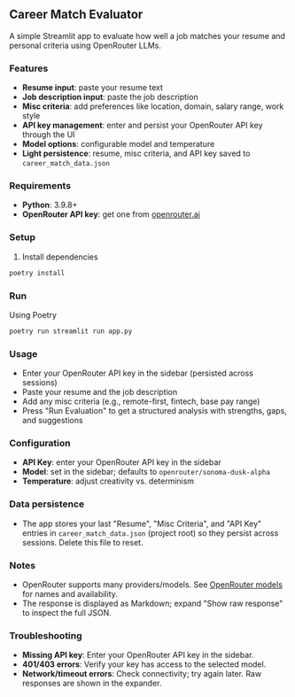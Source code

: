 ## Career Match Evaluator

A simple Streamlit app to evaluate how well a job matches your resume and personal criteria using OpenRouter LLMs.

### Features
- **Resume input**: paste your resume text
- **Job description input**: paste the job description
- **Misc criteria**: add preferences like location, domain, salary range, work style
- **API key management**: enter and persist your OpenRouter API key through the UI
- **Model options**: configurable model and temperature
- **Light persistence**: resume, misc criteria, and API key saved to `career_match_data.json`

### Requirements
- **Python**: 3.9.8+
- **OpenRouter API key**: get one from [openrouter.ai](https://openrouter.ai)

### Setup
1) Install dependencies

  ```bash
  poetry install
  ```

### Run
   
   Using Poetry
  ```bash
  poetry run streamlit run app.py
  ```

### Usage
- Enter your OpenRouter API key in the sidebar (persisted across sessions)
- Paste your resume and the job description
- Add any misc criteria (e.g., remote-first, fintech, base pay range)
- Press "Run Evaluation" to get a structured analysis with strengths, gaps, and suggestions

### Configuration
- **API Key**: enter your OpenRouter API key in the sidebar
- **Model**: set in the sidebar; defaults to `openrouter/sonoma-dusk-alpha`
- **Temperature**: adjust creativity vs. determinism

### Data persistence
- The app stores your last "Resume", "Misc Criteria", and "API Key" entries in `career_match_data.json` (project root) so they persist across sessions. Delete this file to reset.

### Notes
- OpenRouter supports many providers/models. See [OpenRouter models](https://openrouter.ai/models) for names and availability.
- The response is displayed as Markdown; expand "Show raw response" to inspect the full JSON.

### Troubleshooting
- **Missing API key**: Enter your OpenRouter API key in the sidebar.
- **401/403 errors**: Verify your key has access to the selected model.
- **Network/timeout errors**: Check connectivity; try again later. Raw responses are shown in the expander.
